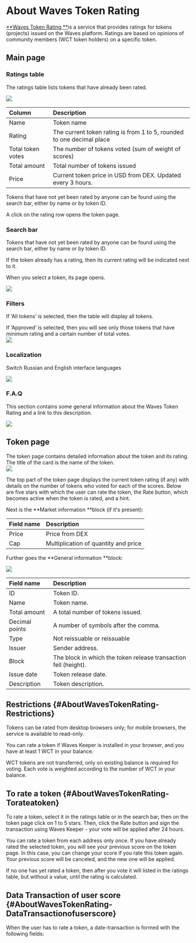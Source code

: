 # About Waves Token Rating

[**Waves Token Rating **](https://tokenrating.wavesexplorer.com/)is a service that provides ratings for tokens \(projects\) issued on the Waves platform. Ratings are based on opinions of community members \(WCT token holders\) on a specific token.

## Main page

### Ratings table

The ratings table lists tokens that have already been rated.

![](../waves-token-rating/waves-token-rating-pic/image2019-4-29_13-54-54.png)

| Column | **Description** |
| :--- | :--- |
| Name | Token name |
| Rating | The current token rating is from 1 to 5, rounded to one decimal place |
| Total token votes | The number of tokens voted \(sum of weight of scores\) |
| Total amount | Total number of tokens issued |
| Price | Current token price in USD from DEX. Updated every 3 hours. |

Tokens that have not yet been rated by anyone can be found using the search bar, either by name or by token ID.

A click on the rating row opens the token page.

### Search bar

Tokens that have not yet been rated by anyone can be found using the search bar, either by name or by token ID.

If the token already has a rating, then its current rating will be indicated next to it.

When you select a token, its page opens.

![](../waves-token-rating/waves-token-rating-pic/image2019-4-29_13-52-49.png)

### Filters

If ‘All tokens’ is selected, then the table will display all tokens.

If ‘Approved’ is selected, then you will see only those tokens that have minimum rating and a certain number of total votes.  
![](../waves-token-rating/waves-token-rating-pic/image2019-4-29_13-53-29.png)

### Localization

Switch Russian and English interface languages

![](../waves-token-rating/waves-token-rating-pic/image2019-4-29_13-55-58.png)

### F.A.Q

This section contains some general information about the Waves Token Rating and a link to this description.

![](../waves-token-rating/waves-token-rating-pic/image2019-4-29_13-55-28.png)

## Token page

The token page contains detailed information about the token and its rating. The title of the card is the name of the token.  
![](../waves-token-rating/waves-token-rating-pic/image2019-4-29_14-2-35.png)

The top part of the token page displays the current token rating \(if any\) with details on the number of tokens who voted for each of the scores. Below are five stars with which the user can rate the token, the Rate button, which becomes active when the token is rated, and a hint.

Next is the **Market information **block \(if it's present\):

| Field name | Description |
| :--- | :--- |
| Price | Price from DEX |
| Cap | Multiplication of quantity and price |

Further goes the **General information **block:

![](../waves-token-rating/waves-token-rating-pic/image2019-4-29_14-3-8.png)

| Field name | Description |
| :--- | :--- |
| ID | Token ID. |
| Name | Token name. |
| Total amount | A total number of tokens issued. |
| Decimal points | A number of symbols after the comma. |
| Type | Not reissuable or reissuable |
| Issuer | Sender address. |
| Block | The block in which the token release transaction fell \(height\). |
| Issue date | Token release date. |
| Description | Token description. |



## Restrictions {#AboutWavesTokenRating-Restrictions}

Tokens can be rated from desktop browsers only; for mobile browsers, the service is available to read-only.

You can rate a token if Waves Keeper is installed in your browser, and you have at least 1 WCT in your balance.

WCT tokens are not transferred, only on existing balance is required for voting. Each vote is weighted according to the number of WCT in your balance.

## To rate a token {#AboutWavesTokenRating-Torateatoken}

To rate a token, select it in the ratings table or in the search bar, then on the token page click on 1 to 5 stars. Then, click the Rate button and sign the transaction using Waves Keeper - your vote will be applied after 24 hours.

You can rate a token from each address only once. If you have already rated the selected token, you will see your previous score on the token page. In this case, you can change your score if you rate this token again. Your previous score will be canceled, and the new one will be applied.

If no one has yet rated a token, then after you vote it will listed in the ratings table, but without a value, until the rating is calculated.

## Data Transaction of user score {#AboutWavesTokenRating-DataTransactionofuserscore}

When the user has to rate a token, a date-transaction is formed with the following fields:



